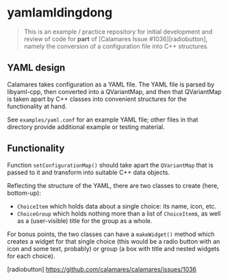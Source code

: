# yamlamldingdong

> This is an example / practice repository for initial development
> and review of code for **part** of [Calamares Issue #1036][radiobutton],
> namely the conversion of a configuration file into C++ structures.

## YAML design

Calamares takes configuration as a YAML file. The YAML file is
parsed by libyaml-cpp, then converted into a QVariantMap, and
then that QVariantMap is taken apart by C++ classes into 
convenient structures for the functionality at hand.

See `examples/yaml.conf` for an example YAML file; other files
in that directory provide additional example or testing
material.

## Functionality

Function `setConfigurationMap()` should take apart the
`QVariantMap` that is passed to it and transform into suitable
C++ data objects. 

Reflecting the structure of the YAML, there are two classes
to create (here, bottom-up):

 - `ChoiceItem` which holds data about a single choice:
   its name, icon, etc.
 - `ChoiceGroup` which holds nothing more than a list of
   `ChoiceItem`s, as well as a (user-visible) title for
   the group as a whole.

For bonus points, the two classes can have a `makeWidget()` method
which creates a widget for that single choice (this would be a radio
button with an icon and some text, probably) or group (a box with
title and nested widgets for each choice).

[radiobutton] https://github.com/calamares/calamares/issues/1036
